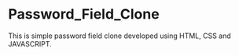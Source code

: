 # Password_Field_Clone
This is simple password field clone developed using HTML, CSS and JAVASCRIPT.

